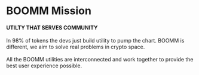 # BOOMM Mission

#### UTILTY THAT SERVES COMMUNITY

In 98% of tokens the devs just build utility to pump the chart. BOOMM is different, we aim to solve real problems in crypto space.\
\
All the BOOMM utilities are interconnected and work together to provide the best user experience possible.
